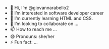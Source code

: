 - 👋 Hi, I’m @giovannarabello2
- 👀 I’m interested in software developer career
- 🌱 I’m currently learning HTML and CSS.
- 💞️ I’m looking to collaborate on ...
- 📫 How to reach me ...
- 😄 Pronouns: she/her
- ⚡ Fun fact: ...

<!---
giovannarabello2/giovannarabello2 is a ✨ special ✨ repository because its `README.md` (this file) appears on your GitHub profile.
You can click the Preview link to take a look at your changes.
--->
